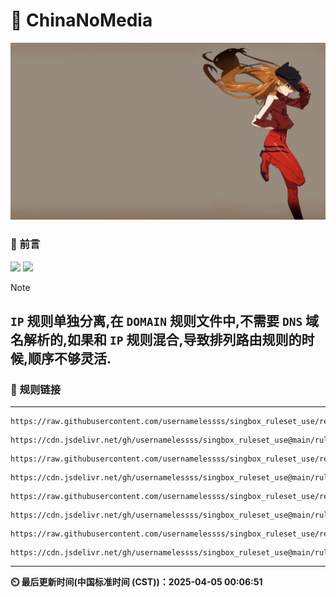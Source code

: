 
# 🧸 ChinaNoMedia
![](https://raw.githubusercontent.com/usernamelessss/picture-bed/main/images/202504042256831.jpg)
### 📣 前言
![](https://shields.io/badge/-移除重复规则-ff69b4) ![](https://shields.io/badge/-IP&nbsp;规则单独存放不与&nbsp;DOMAIN&nbsp;等混合-green)
> [!NOTE]
**`IP` 规则单独分离,在 `DOMAIN` 规则文件中,不需要 `DNS` 域名解析的,如果和 `IP` 规则混合,导致排列路由规则的时候,顺序不够灵活.**
---

###  🔗 规则链接
---

```url
https://raw.githubusercontent.com/usernamelessss/singbox_ruleset_use/refs/heads/main/rule/ChinaNoMedia/ChinaNoMedia_IP.json
```

```url
https://cdn.jsdelivr.net/gh/usernamelessss/singbox_ruleset_use@main/rule/ChinaNoMedia/ChinaNoMedia_IP.json
```

```url
https://raw.githubusercontent.com/usernamelessss/singbox_ruleset_use/refs/heads/main/rule/ChinaNoMedia/ChinaNoMedia_IP.srs
```

```url
https://cdn.jsdelivr.net/gh/usernamelessss/singbox_ruleset_use@main/rule/ChinaNoMedia/ChinaNoMedia_IP.srs
```

```url
https://raw.githubusercontent.com/usernamelessss/singbox_ruleset_use/refs/heads/main/rule/ChinaNoMedia/ChinaNoMedia_No_IP.json
```

```url
https://cdn.jsdelivr.net/gh/usernamelessss/singbox_ruleset_use@main/rule/ChinaNoMedia/ChinaNoMedia_No_IP.json
```

```url
https://raw.githubusercontent.com/usernamelessss/singbox_ruleset_use/refs/heads/main/rule/ChinaNoMedia/ChinaNoMedia_No_IP.srs
```

```url
https://cdn.jsdelivr.net/gh/usernamelessss/singbox_ruleset_use@main/rule/ChinaNoMedia/ChinaNoMedia_No_IP.srs
```

---
**⏲️ 最后更新时间(中国标准时间 (CST))：2025-04-05 00:06:51**